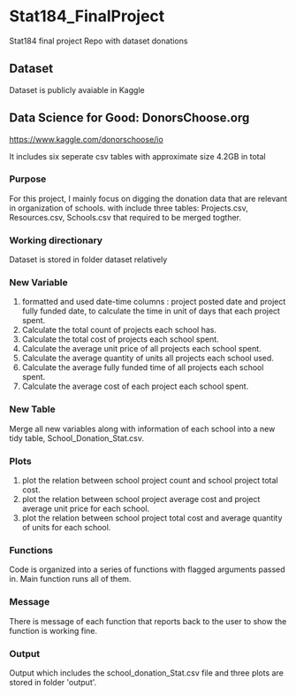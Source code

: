 # Stat184_FinalProject
Stat184 final project Repo with dataset donations

## Dataset 
Dataset is publicly avaiable in Kaggle
## Data Science for Good: DonorsChoose.org
https://www.kaggle.com/donorschoose/io

It includes six seperate csv tables with approximate size 4.2GB in total

### Purpose
For this project, I mainly focus on digging the donation data that are relevant in organization of schools.
with include three tables: Projects.csv, Resources.csv, Schools.csv that required to be merged togther.


### Working directionary
Dataset is stored in folder dataset relatively

### New Variable
1. formatted and used date-time columns : project posted date and project fully funded date, to calculate the time in unit of days that each project spent.
2. Calculate the total count of projects each school has.
3. Calculate the total cost of projects each school spent.
4. Calculate the average unit price of all projects each school spent.
5. Calculate the average quantity of units all projects each school used.
6. Calculate the average fully funded time of all projects each school spent.
7. Calculate the average cost of each project each school spent.

### New Table 
Merge all new variables along with information of each school into a new tidy table, School_Donation_Stat.csv.

### Plots
1. plot the relation between school project count and school project total cost.
2. plot the relation between school project average cost and project average unit price for each school.
3. plot the relation between school project total cost and average quantity of units for each school.

### Functions
Code is organized into a series of functions with flagged arguments passed in.
Main function runs all of them.

### Message
There is message of each function that reports back to the user to show the function is working fine.

### Output
Output which includes the school_donation_Stat.csv file and three plots are stored in folder 'output'.
